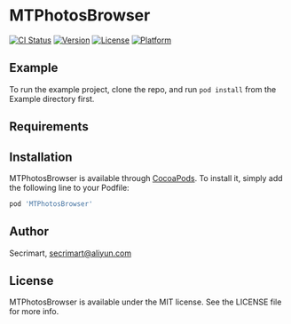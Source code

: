 # MTPhotosBrowser

[![CI Status](https://img.shields.io/travis/rstx_reg@aliyun.com/MTPhotosBrowser.svg?style=flat)](https://travis-ci.org/rstx_reg@aliyun.com/MTPhotosBrowser)
[![Version](https://img.shields.io/cocoapods/v/MTPhotosBrowser.svg?style=flat)](https://cocoapods.org/pods/MTPhotosBrowser)
[![License](https://img.shields.io/cocoapods/l/MTPhotosBrowser.svg?style=flat)](https://cocoapods.org/pods/MTPhotosBrowser)
[![Platform](https://img.shields.io/cocoapods/p/MTPhotosBrowser.svg?style=flat)](https://cocoapods.org/pods/MTPhotosBrowser)

## Example

To run the example project, clone the repo, and run `pod install` from the Example directory first.

## Requirements

## Installation

MTPhotosBrowser is available through [CocoaPods](https://cocoapods.org). To install
it, simply add the following line to your Podfile:

```ruby
pod 'MTPhotosBrowser'
```

## Author

Secrimart, secrimart@aliyun.com

## License

MTPhotosBrowser is available under the MIT license. See the LICENSE file for more info.
